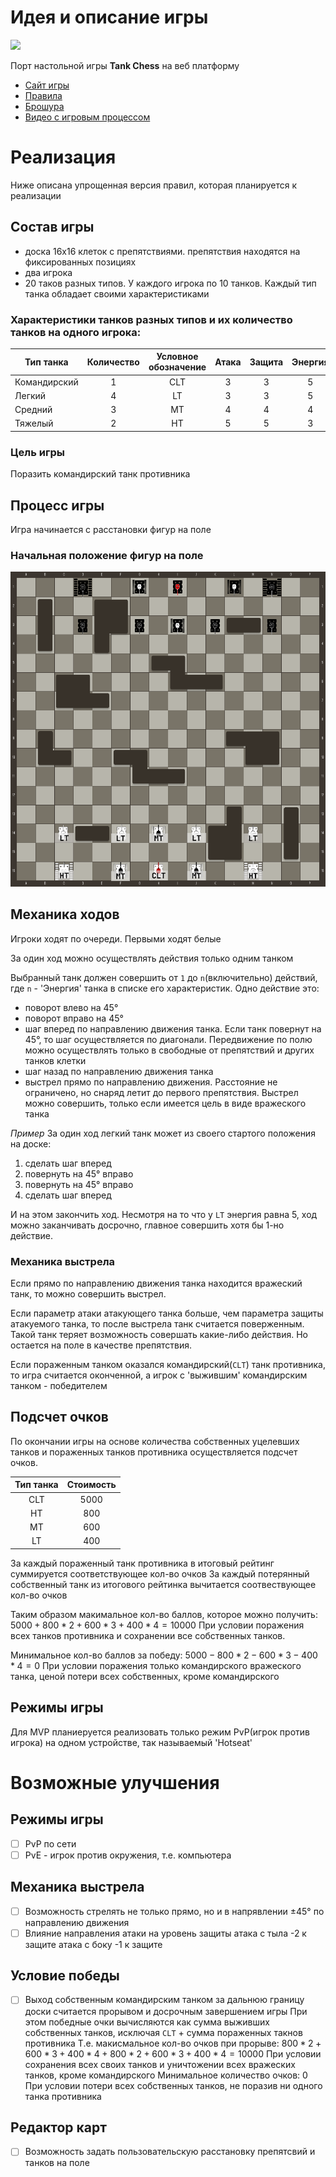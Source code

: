 # Идея и описание игры

![](https://ksr-ugc.imgix.net/assets/019/446/791/65d4555217d32b46515077e220e40aff_original.jpg?ixlib=rb-4.1.0&crop=faces&w=1024&h=576&fit=crop&v=1512557498&auto=format&frame=1&q=92&s=939a6288a157e800ea6146ed9bae44b5)

Порт настольной игры **Tank Chess** на веб платформу

- [Сайт игры](https://www.gamesforsage.com/product-page/tank-chess-standard)
- [Правила](https://disk.yandex.ru/i/P9OQA0kgY6GKEQ)
- [Брошура](https://disk.yandex.ru/i/NtZyokw2bufphA)
- [Видео с игровым процессом](https://www.youtube.com/watch?v=DiXfoXQX3-M)


# Реализация

Ниже описана упрощенная версия правил, которая планируется к реализации

## Состав игры
- доска 16x16 клеток с препятствиями. препятствия находятся на фиксированных позициях
- два игрока
- 20 таков разных типов. У каждого игрока по 10 танков. Каждый тип танка обладает своими характеристиками

### Характеристики танков разных типов и их количество танков на одного игрока:

| Тип танка    | Количество | Условное обозначение | Атака | Защита | Энергия |
| ------------ |:----------:|:--------------------:|:-----:|:------:|:-------:|
| Командирский |     1      |         CLT          |   3   |   3    |    5    |
| Легкий       |     4      |          LT          |   3   |   3    |    5    |
| Средний      |     3      |          MT          |   4   |   4    |    4    |
| Тяжелый      |     2      |          HT          |   5   |   5    |    3    |


### Цель игры

Поразить командирский танк противника

## Процесс игры

Игра начинается с расстановки фигур на поле

### Начальная положение фигур на поле

![](./assets/startBoard.png)

## Механика ходов

Игроки ходят по очереди. Первыми ходят белые

За один ход можно осуществлять действия только одним танком

Выбранный танк должен совершить от `1` до `n`(включительно) действий, где `n` - 'Энергия' танка в списке его характеристик.
Одно действие это:
- поворот влево на 45°
- поворот вправо на 45°
- шаг вперед по направлению движения танка. Если танк повернут на 45°, то шаг осуществляется по диагонали. Передвижение по полю можно осуществлять только в свободные от препятствий и других танков клетки
- шаг назад по направлению движения танка
- выстрел прямо по направлению движения. Расстояние не ограничено, но снаряд летит до первого препятствия. Выстрел можно совершить, только если имеется цель в виде вражеского танка

*Пример*
За один ход легкий танк может из своего стартого положения на доске:
1. сделать шаг вперед
2. повернуть на 45° вправо
3. повернуть на 45° вправо
4. сделать шаг вперед

И на этом закончить ход. Несмотря на то что у `LT` энергия равна 5, ход можно заканчивать досрочно, главное совершить хотя бы 1-но действие.

### Механика выстрела

Если прямо по направлению движения танка находится вражеский танк, то можно совершить выстрел.

Если параметр атаки атакующего танка больше, чем параметра защиты атакуемого танка, то после выстрела танк считается поверженным. Такой танк теряет возможность совершать какие-либо действия. Но остается на поле в качестве препятствия.

Если пораженным танком оказался командирский(`CLT`) танк противника, то игра считается оконченной, а игрок с 'выжившим' командирским танком - победителем

## Подсчет очков

По окончании игры на основе количества собственных уцелевших танков и пораженных танков противника оcуществляется подсчет очков.


| Тип танка | Стоимость |
|:---------:|:---------:|
|    CLT    |   5000    |
|    HT     |    800    |
|    MT     |    600    |
|    LT     |    400    |

За каждый пораженный танк противника в итоговый рейтинг суммируется соответствующее кол-во очков
За каждый потерянный собственный танк из итогового рейтинка вычитается соотвествующее кол-во очков

Таким образом макимальное кол-во баллов, которое можно получить: $5000 + 800*2 + 600*3 + 400*4 = 10000$
При условии поражения всех танков противника и сохранении все собственных танков.

Минимальное кол-во баллов за победу: $5000 - 800*2 - 600*3 - 400*4 = 0$
При условии поражения только командирского вражеского танка, ценой потери всех собственных, кроме командирского

## Режимы игры
Для MVP планиеруется реализовать только режим PvP(игрок против игрока) на одном устройстве, так называемый 'Hotseat'


# Возможные улучшения
## Режимы игры
- [ ] PvP по сети
- [ ] PvE - игрок против окружения, т.е. компьютера

## Механика выстрела
- [ ] Возможность стрелять не только прямо, но и в напрявлении ±45° по направлению движения
- [ ] Влияние направления атаки на уровень защиты
атака с тыла -2 к защите
атака с боку -1 к защите

## Условие победы
- [ ] Выход собственным командирским танком за дальнюю границу доски считается прорывом и досрочным завершением игры
При этом победные очки вычисляются как сумма выживших собственных танков, исключая `CLT` + сумма пораженных такнов противника
Т.е. макисмальное кол-во очков при прорыве:
$800*2 + 600*3 + 400*4 + 800*2 + 600*3 + 400*4 = 10000$
При условии сохранения всех своих танков и уничтожении всех вражеских танков, кроме командирского
Минимальное количество очков: $0$
При условии потери всех собственных танков, не поразив ни одного танка противника

## Редактор карт
- [ ] Возможность задать пользовательскую расстановку препятсвий и танков на поле
